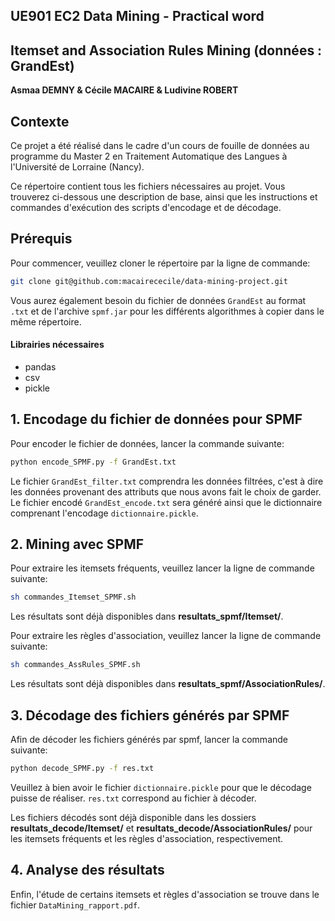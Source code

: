 ## UE901 EC2 Data Mining - Practical word
## Itemset and Association Rules Mining (données : GrandEst)

**Asmaa DEMNY & Cécile MACAIRE & Ludivine ROBERT**


## Contexte
Ce projet a été réalisé dans le cadre d'un cours de fouille de données au programme du Master 2 en Traitement Automatique des Langues à l'Université de Lorraine (Nancy).

Ce répertoire contient tous les fichiers nécessaires au projet. Vous trouverez ci-dessous une description de base, ainsi que les instructions et commandes d'exécution des scripts d'encodage et de décodage.

## Prérequis

Pour commencer, veuillez cloner le répertoire par la ligne de commande:

```bash
git clone git@github.com:macairececile/data-mining-project.git
```

Vous aurez également besoin du fichier de données ```GrandEst``` au format ```.txt``` et de l'archive ```spmf.jar``` pour les différents algorithmes à copier dans le même répertoire. 

#### Librairies nécessaires

- pandas
- csv
- pickle

## 1. Encodage du fichier de données pour SPMF

Pour encoder le fichier de données, lancer la commande suivante:

```bash
python encode_SPMF.py -f GrandEst.txt
```
Le fichier ```GrandEst_filter.txt``` comprendra les données filtrées, c'est à dire les données provenant des attributs que nous avons fait le choix de garder.
Le fichier encodé ```GrandEst_encode.txt``` sera généré ainsi que le dictionnaire comprenant l'encodage ```dictionnaire.pickle```.

## 2. Mining avec SPMF

Pour extraire les itemsets fréquents, veuillez lancer la ligne de commande suivante:

```bash
sh commandes_Itemset_SPMF.sh
```

Les résultats sont déjà disponibles dans **resultats_spmf/Itemset/**.

Pour extraire les règles d'association, veuillez lancer la ligne de commande suivante:

```bash
sh commandes_AssRules_SPMF.sh
```

Les résultats sont déjà disponibles dans **resultats_spmf/AssociationRules/**.

## 3. Décodage des fichiers générés par SPMF

Afin de décoder les fichiers générés par spmf, lancer la commande suivante:

```bash
python decode_SPMF.py -f res.txt
```

Veuillez à bien avoir le fichier ```dictionnaire.pickle``` pour que le décodage puisse de réaliser.
```res.txt``` correspond au fichier à décoder. 

Les fichiers décodés sont déjà disponible dans les dossiers **resultats_decode/Itemset/** et **resultats_decode/AssociationRules/** pour les itemsets fréquents et les règles d'association, respectivement.

## 4. Analyse des résultats

Enfin, l'étude de certains itemsets et règles d'association se trouve dans le fichier ```DataMining_rapport.pdf```.

